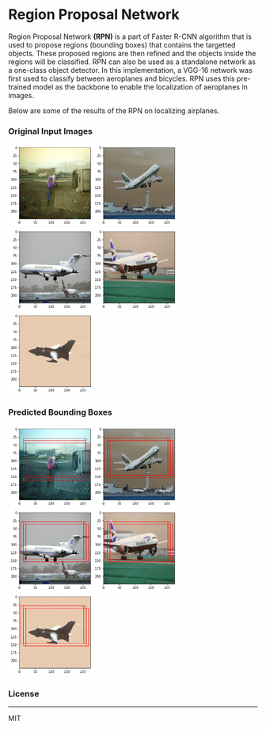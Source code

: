 ﻿# Region Proposal Network 

Region Proposal Network **(RPN)** is a part of Faster R-CNN algorithm that is used to propose regions (bounding boxes) that contains the targetted objects. These proposed regions are then refined and the objects inside the regions will be classified. RPN can also be used as a standalone network as a one-class object detector. In this implementation, a VGG-16 network was first used to classify between aeroplanes and bicycles. RPN uses this pre-trained model as the backbone to enable the localization of aeroplanes in images.

Below are some of the results of the RPN on localizing airplanes.

### Original Input Images 
<img src="readme_images/1.png" width="170"/><img src="readme_images/3.png" width="170"/><img src="readme_images/5.png" width="170"/><img src="readme_images/7.png" width="170"/> <img src="readme_images/9.png" width="170"/>


### Predicted Bounding Boxes
<img src="readme_images/2.png" width="170"/><img src="readme_images/4.png" width="170"/><img src="readme_images/6.png" width="170"/><img src="readme_images/8.png" width="170"/> <img src="readme_images/10.png" width="170"/>

### License
_________
 MIT
